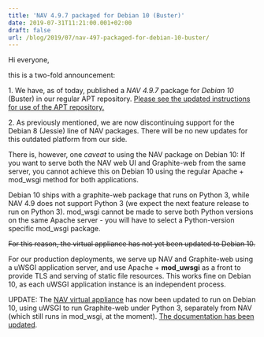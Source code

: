 ```yaml
---
title: 'NAV 4.9.7 packaged for Debian 10 (Buster)'
date: 2019-07-31T11:21:00.001+02:00
draft: false
url: /blog/2019/07/nav-497-packaged-for-debian-10-buster/
---
```


Hi everyone,  
  
this is a two-fold announcement:  
  
1\. We have, as of today, published a _NAV 4.9.7_ package for _Debian 10_ (Buster) in our regular APT repository. [Please see the updated instructions for use of the APT repository.](https://nav.uninett.no/install-instructions/#debian)  
  
2\. As previously mentioned, we are now discontinuing support for the Debian 8 (Jessie) line of NAV packages. There will be no new updates for this outdated platform from our side.  
  
  
There is, however, one _caveat_ to using the NAV package on Debian 10: If you want to serve both the NAV web UI and Graphite-web from the same server, you cannot achieve this on Debian 10 using the regular Apache + mod\_wsgi method for both applications.  
  
Debian 10 ships with a graphite-web package that runs on Python 3, while NAV 4.9 does not support Python 3 (we expect the next feature release to run on Python 3). mod\_wsgi cannot be made to serve both Python versions on the same Apache server - you will have to select a Python-version specific mod\_wsgi package.  
  
~~For this reason, the virtual appliance has not yet been updated to Debian 10.~~  
  
For our production deployments, we serve up NAV and Graphite-web using a uWSGI application server, and use Apache + **mod\_uwsgi** as a front to provide TLS and serving of static file resources. This works fine on Debian 10, as each uWSGI application instance is an independent process.  
  
UPDATE: The [NAV virtual appliance](https://github.com/Uninett/navappliance) has now been updated to run on Debian 10, using uWSGI to run Graphite-web under Python 3, separately from NAV (which still runs in mod\_wsgi, at the moment). [The documentation has been updated](https://nav.uninett.no/doc/4.9/howto/installing-graphite-on-debian.html#on-debian-10-buster).